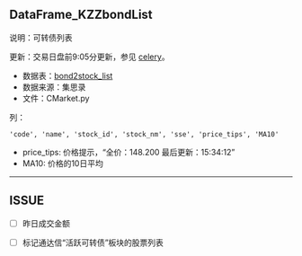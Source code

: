 ## DataFrame_KZZbondList

说明：可转债列表

更新：交易日盘前9:05分更新，参见 [celery](celery.md)。

- 数据表：[bond2stock_list](http://47.52.36.164:8001/app/quantaxis/quantaxis/bond2stock_list/view)
- 数据来源：集思录
- 文件：CMarket.py

列：

```
'code', 'name', 'stock_id', 'stock_nm', 'sse', 'price_tips', 'MA10'
```

- price_tips: 价格提示，“全价：148.200 最后更新：15:34:12”
- MA10: 价格的10日平均

---

## ISSUE

- [ ] 昨日成交金额
- [ ] 标记通达信“活跃可转债”板块的股票列表




